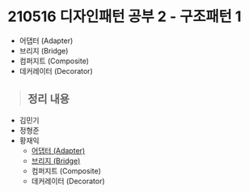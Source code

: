 # 210516 디자인패턴 공부 2 - 구조패턴 1

- 어댑터 (Adapter)
- 브리지 (Bridge)
- 컴퍼지트 (Composite)
- 데커레이터 (Decorator)

> ## 정리 내용
- 김민기
- 정형준
- 황재익
  - [어댑터 (Adapter)](https://icksw.tistory.com/241)
  - [브리지 (Bridge)](https://icksw.tistory.com/242)
  - 컴퍼지트 (Composite)
  - 데커레이터 (Decorator)
